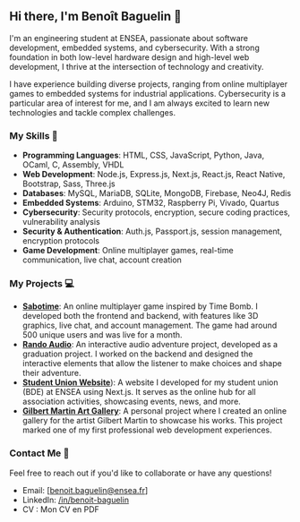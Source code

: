 ## Hi there, I'm Benoît Baguelin 👋

I'm an engineering student at ENSEA, passionate about software development, embedded systems, and cybersecurity. With a strong foundation in both low-level hardware design and high-level web development, I thrive at the intersection of technology and creativity.

I have experience building diverse projects, ranging from online multiplayer games to embedded systems for industrial applications. Cybersecurity is a particular area of interest for me, and I am always excited to learn new technologies and tackle complex challenges.

### **My Skills** 🚀

- **Programming Languages**: HTML, CSS, JavaScript, Python, Java, OCaml, C, Assembly, VHDL
- **Web Development**: Node.js, Express.js, Next.js, React.js, React Native, Bootstrap, Sass, Three.js
- **Databases**: MySQL, MariaDB, SQLite, MongoDB, Firebase, Neo4J, Redis
- **Embedded Systems**: Arduino, STM32, Raspberry Pi, Vivado, Quartus
- **Cybersecurity**: Security protocols, encryption, secure coding practices, vulnerability analysis
- **Security & Authentication**: Auth.js, Passport.js, session management, encryption protocols
- **Game Development**: Online multiplayer games, real-time communication, live chat, account creation

### **My Projects** 💻

- [**Sabotime**](https://sabotime.com): An online multiplayer game inspired by Time Bomb. I developed both the frontend and backend, with features like 3D graphics, live chat, and account management. The game had around 500 unique users and was live for a month.
- [**Rando Audio**](https://rando-audio.fr/): An interactive audio adventure project, developed as a graduation project. I worked on the backend and designed the interactive elements that allow the listener to make choices and shape their adventure.
- [**Student Union Website**](https://bde.asso-ensea.fr/)): A website I developed for my student union (BDE) at ENSEA using Next.js. It serves as the online hub for all association activities, showcasing events, news, and more.
- [**Gilbert Martin Art Gallery**](https://github.com/yourusername/gilbert-martin-gallery): A personal project where I created an online gallery for the artist Gilbert Martin to showcase his works. This project marked one of my first professional web development experiences.

### **Contact Me** 📧

Feel free to reach out if you'd like to collaborate or have any questions!

- Email: [benoit.baguelin@ensea.fr]
- LinkedIn: [/in/benoit-baguelin](https://www.linkedin.com/in/benoit-baguelin/)
- CV : Mon CV en PDF

